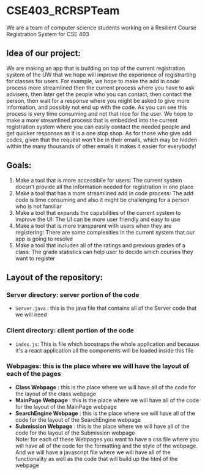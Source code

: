 # CSE403_RCRSPTeam
We are a team of computer science students working on a Resilient Course Registration System for CSE 403


## Idea of our project: 
We are making an app that is building on top of the current registration system of the UW that we hope will improve the experience of registrarting for classes for users. For example, we hope to make the add in code process more streamlined then the current process where you have to ask advisers, then later get the people who you can contact, then contact the person, then wait for a response where you might be asked to give more information, and possibly not end up with the code. As you can see this process is very time consuming and not that nice for the user. We hope to make a more streamlined process that is embedded into the current registration system where you can easily contact the needed people and get quicker responses as it is a one stop shop. As for those who give add codes, given that the request won't be in their emails, which may be hidden within the many thousands of other emails it makes it easier for everybody! 


## Goals: 
1. Make a tool that is more accessibile for users: The current system doesn't provide all the information needed for registration in one place
2. Make a tool that has a more streamlined add in code process: The add code is time consuming and also it might be challenging for a person who is not familiar
3. Make a tool that expands the capabilities of the current system to improve the UI: The UI can be more user friendly and easy to use
4. Make a tool that is more transparent with users when they are registering: There are some complexities in the current system that our app is going to resolve
5. Make a tool that includes all of the ratings and previous grades of a class: The grade statistics can help user to decide which courses they want to register


## Layout of the repository:
###    Server directory: server portion of the code 
-  `Server.java` : this is the java file that contains all of the Server code that we will need
    
###    Client directory: client portion of the code 
-  `index.js`: This is file which boostraps the whole application and because it's a react application all the components will be loaded inside this file
###    Webpages: this is the place where we will have the layout of each of the pages
-  **Class Webpage** : this is the place where we will have all of the code for the layout of the class webpage <br/>
-  **MainPage Webpage** : this is the place where we will have all of the code for the layout of the MainPage webpage <br/>
-  **SearchEngine Webpage** : this is the place where we will have all of the code for the layout of the SearchEngine webpage <br/>
-  **Submission Webpage** : this is the place where we will have all of the code for the layout of the Submission webpage <br/>
      Note: for each of these Webpages you want to have a css file where you will have all of the code for the formatting and the 
        style of the webpage. And we will have a javascript file where we will have all of the functionality as well as the code 
        that will build up the html of the webpage 




